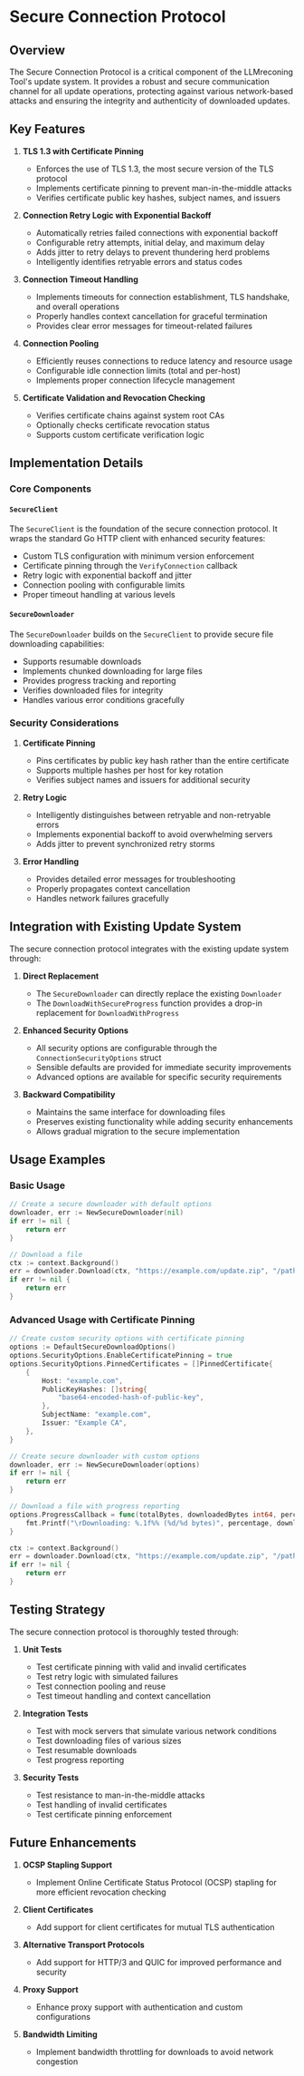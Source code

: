 # Secure Connection Protocol

## Overview

The Secure Connection Protocol is a critical component of the LLMreconing Tool's update system. It provides a robust and secure communication channel for all update operations, protecting against various network-based attacks and ensuring the integrity and authenticity of downloaded updates.

## Key Features

1. **TLS 1.3 with Certificate Pinning**
   - Enforces the use of TLS 1.3, the most secure version of the TLS protocol
   - Implements certificate pinning to prevent man-in-the-middle attacks
   - Verifies certificate public key hashes, subject names, and issuers

2. **Connection Retry Logic with Exponential Backoff**
   - Automatically retries failed connections with exponential backoff
   - Configurable retry attempts, initial delay, and maximum delay
   - Adds jitter to retry delays to prevent thundering herd problems
   - Intelligently identifies retryable errors and status codes

3. **Connection Timeout Handling**
   - Implements timeouts for connection establishment, TLS handshake, and overall operations
   - Properly handles context cancellation for graceful termination
   - Provides clear error messages for timeout-related failures

4. **Connection Pooling**
   - Efficiently reuses connections to reduce latency and resource usage
   - Configurable idle connection limits (total and per-host)
   - Implements proper connection lifecycle management

5. **Certificate Validation and Revocation Checking**
   - Verifies certificate chains against system root CAs
   - Optionally checks certificate revocation status
   - Supports custom certificate verification logic

## Implementation Details

### Core Components

#### `SecureClient`

The `SecureClient` is the foundation of the secure connection protocol. It wraps the standard Go HTTP client with enhanced security features:

- Custom TLS configuration with minimum version enforcement
- Certificate pinning through the `VerifyConnection` callback
- Retry logic with exponential backoff and jitter
- Connection pooling with configurable limits
- Proper timeout handling at various levels

#### `SecureDownloader`

The `SecureDownloader` builds on the `SecureClient` to provide secure file downloading capabilities:

- Supports resumable downloads
- Implements chunked downloading for large files
- Provides progress tracking and reporting
- Verifies downloaded files for integrity
- Handles various error conditions gracefully

### Security Considerations

1. **Certificate Pinning**
   - Pins certificates by public key hash rather than the entire certificate
   - Supports multiple hashes per host for key rotation
   - Verifies subject names and issuers for additional security

2. **Retry Logic**
   - Intelligently distinguishes between retryable and non-retryable errors
   - Implements exponential backoff to avoid overwhelming servers
   - Adds jitter to prevent synchronized retry storms

3. **Error Handling**
   - Provides detailed error messages for troubleshooting
   - Properly propagates context cancellation
   - Handles network failures gracefully

## Integration with Existing Update System

The secure connection protocol integrates with the existing update system through:

1. **Direct Replacement**
   - The `SecureDownloader` can directly replace the existing `Downloader`
   - The `DownloadWithSecureProgress` function provides a drop-in replacement for `DownloadWithProgress`

2. **Enhanced Security Options**
   - All security options are configurable through the `ConnectionSecurityOptions` struct
   - Sensible defaults are provided for immediate security improvements
   - Advanced options are available for specific security requirements

3. **Backward Compatibility**
   - Maintains the same interface for downloading files
   - Preserves existing functionality while adding security enhancements
   - Allows gradual migration to the secure implementation

## Usage Examples

### Basic Usage

```go
// Create a secure downloader with default options
downloader, err := NewSecureDownloader(nil)
if err != nil {
    return err
}

// Download a file
ctx := context.Background()
err = downloader.Download(ctx, "https://example.com/update.zip", "/path/to/save/update.zip", nil)
if err != nil {
    return err
}
```

### Advanced Usage with Certificate Pinning

```go
// Create custom security options with certificate pinning
options := DefaultSecureDownloadOptions()
options.SecurityOptions.EnableCertificatePinning = true
options.SecurityOptions.PinnedCertificates = []PinnedCertificate{
    {
        Host: "example.com",
        PublicKeyHashes: []string{
            "base64-encoded-hash-of-public-key",
        },
        SubjectName: "example.com",
        Issuer: "Example CA",
    },
}

// Create secure downloader with custom options
downloader, err := NewSecureDownloader(options)
if err != nil {
    return err
}

// Download a file with progress reporting
options.ProgressCallback = func(totalBytes, downloadedBytes int64, percentage float64) {
    fmt.Printf("\rDownloading: %.1f%% (%d/%d bytes)", percentage, downloadedBytes, totalBytes)
}

ctx := context.Background()
err = downloader.Download(ctx, "https://example.com/update.zip", "/path/to/save/update.zip", options)
if err != nil {
    return err
}
```

## Testing Strategy

The secure connection protocol is thoroughly tested through:

1. **Unit Tests**
   - Test certificate pinning with valid and invalid certificates
   - Test retry logic with simulated failures
   - Test connection pooling and reuse
   - Test timeout handling and context cancellation

2. **Integration Tests**
   - Test with mock servers that simulate various network conditions
   - Test downloading files of various sizes
   - Test resumable downloads
   - Test progress reporting

3. **Security Tests**
   - Test resistance to man-in-the-middle attacks
   - Test handling of invalid certificates
   - Test certificate pinning enforcement

## Future Enhancements

1. **OCSP Stapling Support**
   - Implement Online Certificate Status Protocol (OCSP) stapling for more efficient revocation checking

2. **Client Certificates**
   - Add support for client certificates for mutual TLS authentication

3. **Alternative Transport Protocols**
   - Add support for HTTP/3 and QUIC for improved performance and security

4. **Proxy Support**
   - Enhance proxy support with authentication and custom configurations

5. **Bandwidth Limiting**
   - Implement bandwidth throttling for downloads to avoid network congestion
